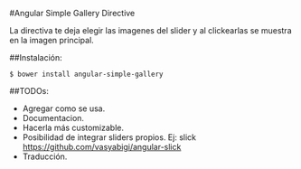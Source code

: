 #Angular Simple Gallery Directive

La directiva te deja elegir las imagenes del slider y al clickearlas se muestra en la imagen principal.

##Instalación:
```
$ bower install angular-simple-gallery
```

##TODOs:
* Agregar como se usa.
* Documentacion.
* Hacerla más customizable.
* Posibilidad de integrar sliders propios. Ej: slick https://github.com/vasyabigi/angular-slick
* Traducción.
